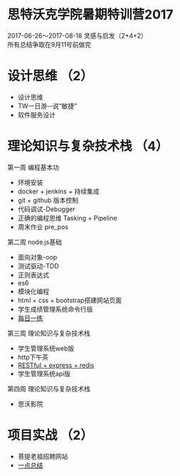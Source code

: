 # 思特沃克学院暑期特训营2017
2017-06-26～2017-08-18 灵感与启发（2+4+2）  
所有总结争取在9月11号前做完

# 设计思维 （2）
- 设计思维  
- TW一日游--说“敏捷”  
- 软件服务设计

# 理论知识与复杂技术栈 （4）
第一周 编程基本功 
- 环境安装  
- docker + jenkins + 持续集成
- git + github 版本控制
- 代码调试-Debugger
- 正确的编程思维 Tasking + Pipeline
- 周末作业 pre_pos

第二周 node.js基础
- 面向对象-oop
- 测试驱动-TDD
- 正则表达式
- es6
- 模块化编程
- html + css + bootstrap搭建网站页面
- 学生成绩管理系统命令行版
- [每日一练](https://github.com/EasterFan/A-Day-A-Tip)

第三周 理论知识与复杂技术栈  
- 学生管理系统web版
- http下午茶
- [RESTful + express + redis](RESTful+express+redis)
- 学生管理系统api版


第四周 理论知识与复杂技术栈
- 思沃影院

# 项目实战 （2）  

- 菩提老祖招聘网站
- [一点总结](finalSummery)